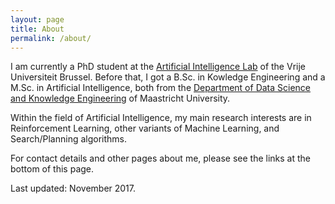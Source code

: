 ```yaml
---
layout: page
title: About
permalink: /about/
---
```


I am currently a PhD student at the [Artificial Intelligence Lab](https://ai.vub.ac.be/) of the Vrije Universiteit Brussel. Before that, I got a B.Sc. in 
Kowledge Engineering and a M.Sc. in Artificial Intelligence, both from the 
[Department of Data Science and Knowledge Engineering](https://www.maastrichtuniversity.nl/about-um/faculties/humanities-and-sciences/department-data-science-knowledge-engineering)
of Maastricht University.

Within the field of Artificial Intelligence, my main research interests are in Reinforcement Learning, other variants of Machine Learning, and Search/Planning algorithms.

For contact details and other pages about me, please see the links at the bottom of this page.

Last updated: November 2017.